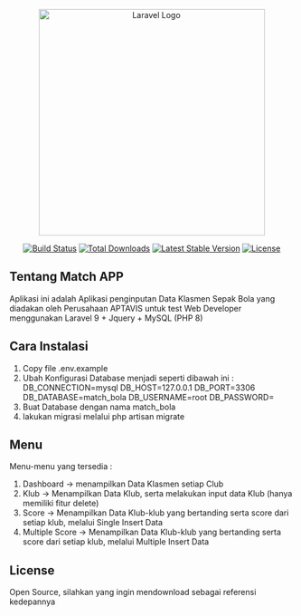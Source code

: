 <p align="center"><a href="https://laravel.com" target="_blank"><img src="https://raw.githubusercontent.com/laravel/art/master/logo-lockup/5%20SVG/2%20CMYK/1%20Full%20Color/laravel-logolockup-cmyk-red.svg" width="400" alt="Laravel Logo"></a></p>

<p align="center">
<a href="https://github.com/laravel/framework/actions"><img src="https://github.com/laravel/framework/workflows/tests/badge.svg" alt="Build Status"></a>
<a href="https://packagist.org/packages/laravel/framework"><img src="https://img.shields.io/packagist/dt/laravel/framework" alt="Total Downloads"></a>
<a href="https://packagist.org/packages/laravel/framework"><img src="https://img.shields.io/packagist/v/laravel/framework" alt="Latest Stable Version"></a>
<a href="https://packagist.org/packages/laravel/framework"><img src="https://img.shields.io/packagist/l/laravel/framework" alt="License"></a>
</p>

## Tentang Match APP

Aplikasi ini adalah Aplikasi penginputan Data Klasmen Sepak Bola yang diadakan oleh Perusahaan APTAVIS untuk test Web Developer menggunakan Laravel 9 + Jquery + MySQL (PHP 8)

## Cara Instalasi

1. Copy file .env.example
2. Ubah Konfigurasi Database menjadi seperti dibawah ini :
   DB_CONNECTION=mysql
   DB_HOST=127.0.0.1
   DB_PORT=3306
   DB_DATABASE=match_bola
   DB_USERNAME=root
   DB_PASSWORD=
3. Buat Database dengan nama match_bola
4. lakukan migrasi melalui php artisan migrate

## Menu

Menu-menu yang tersedia :

1.  Dashboard -> menampilkan Data Klasmen setiap Club
2.  Klub -> Menampilkan Data Klub, serta melakukan input data Klub (hanya memiliki fitur delete)
3.  Score -> Menampilkan Data Klub-klub yang bertanding serta score dari setiap klub, melalui Single Insert Data
4.  Multiple Score -> Menampilkan Data Klub-klub yang bertanding serta score dari setiap klub, melalui Multiple Insert Data

## License

Open Source, silahkan yang ingin mendownload sebagai referensi kedepannya
